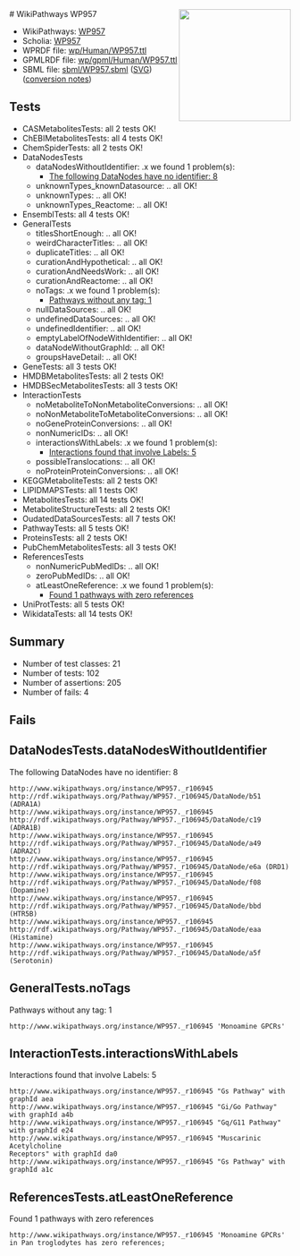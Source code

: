 <img style="float: right; width: 200px" src="../logo.png" />
# WikiPathways WP957

* WikiPathways: [WP957](https://identifiers.org/wikipathways:WP957)
* Scholia: [WP957](https://scholia.toolforge.org/wikipathways/WP957)
* WPRDF file: [wp/Human/WP957.ttl](../wp/Human/WP957.ttl)
* GPMLRDF file: [wp/gpml/Human/WP957.ttl](../wp/gpml/Human/WP957.ttl)
* SBML file: [sbml/WP957.sbml](../sbml/WP957.sbml) ([SVG](../sbml/WP957.svg)) ([conversion notes](../sbml/WP957.txt))

## Tests
* CASMetabolitesTests: all 2 tests OK!
* ChEBIMetabolitesTests: all 4 tests OK!
* ChemSpiderTests: all 2 tests OK!
* DataNodesTests
    * dataNodesWithoutIdentifier: .x we found 1 problem(s):
        * [The following DataNodes have no identifier: 8](#d2d32fa7)
    * unknownTypes_knownDatasource: .. all OK!
    * unknownTypes: .. all OK!
    * unknownTypes_Reactome: .. all OK!
* EnsemblTests: all 4 tests OK!
* GeneralTests
    * titlesShortEnough: .. all OK!
    * weirdCharacterTitles: .. all OK!
    * duplicateTitles: .. all OK!
    * curationAndHypothetical: .. all OK!
    * curationAndNeedsWork: .. all OK!
    * curationAndReactome: .. all OK!
    * noTags: .x we found 1 problem(s):
        * [Pathways without any tag: 1](#b5a30a81)
    * nullDataSources: .. all OK!
    * undefinedDataSources: .. all OK!
    * undefinedIdentifier: .. all OK!
    * emptyLabelOfNodeWithIdentifier: .. all OK!
    * dataNodeWithoutGraphId: .. all OK!
    * groupsHaveDetail: .. all OK!
* GeneTests: all 3 tests OK!
* HMDBMetabolitesTests: all 2 tests OK!
* HMDBSecMetabolitesTests: all 3 tests OK!
* InteractionTests
    * noMetaboliteToNonMetaboliteConversions: .. all OK!
    * noNonMetaboliteToMetaboliteConversions: .. all OK!
    * noGeneProteinConversions: .. all OK!
    * nonNumericIDs: .. all OK!
    * interactionsWithLabels: .x we found 1 problem(s):
        * [Interactions found that involve Labels: 5](#630d267c)
    * possibleTranslocations: .. all OK!
    * noProteinProteinConversions: .. all OK!
* KEGGMetaboliteTests: all 2 tests OK!
* LIPIDMAPSTests: all 1 tests OK!
* MetabolitesTests: all 14 tests OK!
* MetaboliteStructureTests: all 2 tests OK!
* OudatedDataSourcesTests: all 7 tests OK!
* PathwayTests: all 5 tests OK!
* ProteinsTests: all 2 tests OK!
* PubChemMetabolitesTests: all 3 tests OK!
* ReferencesTests
    * nonNumericPubMedIDs: .. all OK!
    * zeroPubMedIDs: .. all OK!
    * atLeastOneReference: .x we found 1 problem(s):
        * [Found 1 pathways with zero references](#35eb778e)
* UniProtTests: all 5 tests OK!
* WikidataTests: all 14 tests OK!


## Summary

* Number of test classes: 21
* Number of tests: 102
* Number of assertions: 205
* Number of fails: 4

## Fails

<a name="d2d32fa7" />

## DataNodesTests.dataNodesWithoutIdentifier

The following DataNodes have no identifier: 8
```
http://www.wikipathways.org/instance/WP957._r106945 http://rdf.wikipathways.org/Pathway/WP957._r106945/DataNode/b51 (ADRA1A)
http://www.wikipathways.org/instance/WP957._r106945 http://rdf.wikipathways.org/Pathway/WP957._r106945/DataNode/c19 (ADRA1B)
http://www.wikipathways.org/instance/WP957._r106945 http://rdf.wikipathways.org/Pathway/WP957._r106945/DataNode/a49 (ADRA2C)
http://www.wikipathways.org/instance/WP957._r106945 http://rdf.wikipathways.org/Pathway/WP957._r106945/DataNode/e6a (DRD1)
http://www.wikipathways.org/instance/WP957._r106945 http://rdf.wikipathways.org/Pathway/WP957._r106945/DataNode/f08 (Dopamine)
http://www.wikipathways.org/instance/WP957._r106945 http://rdf.wikipathways.org/Pathway/WP957._r106945/DataNode/bbd (HTR5B)
http://www.wikipathways.org/instance/WP957._r106945 http://rdf.wikipathways.org/Pathway/WP957._r106945/DataNode/eaa (Histamine)
http://www.wikipathways.org/instance/WP957._r106945 http://rdf.wikipathways.org/Pathway/WP957._r106945/DataNode/a5f (Serotonin)
```

<a name="b5a30a81" />

## GeneralTests.noTags

Pathways without any tag: 1
```
http://www.wikipathways.org/instance/WP957._r106945 'Monoamine GPCRs' 
```

<a name="630d267c" />

## InteractionTests.interactionsWithLabels

Interactions found that involve Labels: 5
```
http://www.wikipathways.org/instance/WP957._r106945 "Gs Pathway" with graphId aea
http://www.wikipathways.org/instance/WP957._r106945 "Gi/Go Pathway" with graphId a4b
http://www.wikipathways.org/instance/WP957._r106945 "Gq/G11 Pathway" with graphId e24
http://www.wikipathways.org/instance/WP957._r106945 "Muscarinic
Acetylcholine 
Receptors" with graphId da0
http://www.wikipathways.org/instance/WP957._r106945 "Gs Pathway" with graphId a1c
```

<a name="35eb778e" />

## ReferencesTests.atLeastOneReference

Found 1 pathways with zero references
```
http://www.wikipathways.org/instance/WP957._r106945 'Monoamine GPCRs' in Pan troglodytes has zero references; 
```

